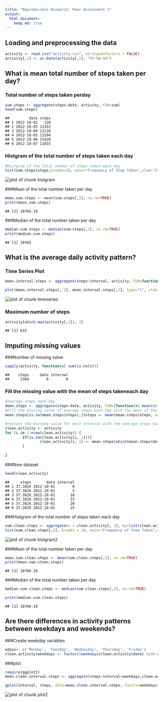```yaml
---
title: "Reproducible Research: Peer Assessment 1"
output: 
  html_document:
    keep_md: true
---
```



## Loading and preprocessing the data


```r
activity <- read.csv("activity.csv", stringsAsFactors = FALSE)
activity[,2] <- as.Date(activity[,2], "%Y-%m-%d")
```

## What is mean total number of steps taken per day?

### Total number of steps taken perday 

```r
sum.steps <- aggregate(steps~date, activity, FUN=sum)
head(sum.steps)
```

```
##         date steps
## 1 2012-10-02   126
## 2 2012-10-03 11352
## 3 2012-10-04 12116
## 4 2012-10-05 13294
## 5 2012-10-06 15420
## 6 2012-10-07 11015
```

### Histgram of the total number of steps taken each day

```r
#Histgram of the total number of steps taken each day
hist(sum.steps$steps,breaks=10, main="Frequency of Step Taken",xlab="Steps taken per day")
```

![plot of chunk histgram](figure/histgram-1.png)

###Mean of the total number taken per day 

```r
mean.sum.steps <- mean(sum.steps[,2], na.rm=TRUE)
print(mean.sum.steps)
```

```
## [1] 10766.19
```

###Median of the total number taken per day 

```r
median.sum.steps <- median(sum.steps[,2], na.rm=TRUE)
print(median.sum.steps)
```

```
## [1] 10765
```

## What is the average daily activity pattern?

### Time Series Plot

```r
mean.interval.steps <- aggregate(steps~interval, activity, FUN=function(x) mean(x, na.rm=TRUE))

plot(mean.interval.steps[, 1], mean.interval.steps[,2], type="l", xlab = "Interval", ylab = "Number of Steps", main = "Steps Taken Each Day")
```

![plot of chunk timeseries](figure/timeseries-1.png)

### Maximum number of steps

```r
activity[which.max(activity[,1]), 3]
```

```
## [1] 615
```


## Imputing missing values

###Number of missing value

```r
sapply(activity, function(x) sum(is.na(x)))
```

```
##    steps     date interval 
##     2304        0        0
```

### Fill the missing value with the mean of steps takeneach day

```r
#average steps each day
mean.steps <- aggregate(steps~date, activity, FUN=(function(x) mean(x)), na.action = NULL)
#Fill the missing value of average steps each day with the mean of the average steps taken each day
mean.steps[is.na(mean.steps$steps),]$steps <- mean(mean.steps$steps, na.rm=TRUE)

#replace the missing value for each interval with the average steps each day.
clean.activity <- activity 
for (i in 1:nrow(clean.activity)) {
        if(is.na(clean.activity[i, 1])){
                clean.activity[i, 1] <- mean.steps[which(mean.steps$date==clean.activity[i, 2]), 2]
        }
                
}
```
###New dataset

```r
head(clean.activity)
```

```
##     steps       date interval
## 1 37.3826 2012-10-01        0
## 2 37.3826 2012-10-01        5
## 3 37.3826 2012-10-01       10
## 4 37.3826 2012-10-01       15
## 5 37.3826 2012-10-01       20
## 6 37.3826 2012-10-01       25
```

###Histgram of the total number of steps taken each day 

```r
sum.clean.steps <- aggregate(x = clean.activity[, 1], by=list(clean.activity[, 2]), FUN=(function(x) sum(x, na.rm = FALSE)))
hist(sum.clean.steps[,2], breaks = 10, main="Frequency of Step Taken",xlab="Steps taken per day")
```

![plot of chunk histgram2](figure/histgram2-1.png)

###Mean of the total number taken per day 

```r
mean.sum.clean.steps <- mean(sum.clean.steps[,2], na.rm=TRUE)
print(mean.sum.clean.steps)
```

```
## [1] 10766.19
```

###Median of the total number taken per day 

```r
median.sum.clean.steps <- median(sum.clean.steps[,2], na.rm=TRUE)

print(median.sum.clean.steps)
```

```
## [1] 10766.19
```
## Are there differences in activity patterns between weekdays and weekends?

###Create weekday variables

```r
wdays<- c('Monday', 'Tuesday', 'Wednesday', 'Thursday', 'Friday')
clean.activity$weekdays <- factor((weekdays(clean.activity$date) %in% wdays), levels = c(FALSE, TRUE), labels=c("weekend", "weekday"))
```
###plot 

```r
require(ggplot2)
mean.clean.interval.steps <- aggregate(steps~interval+weekdays,clean.activity, FUN=(function(x) mean(x)))

qplot(interval, steps, data=mean.clean.interval.steps, facets=weekdays~.,geom = "line", xlab = "Interval", ylab = "Number of Steps")
```

![plot of chunk plot2](figure/plot2-1.png)









